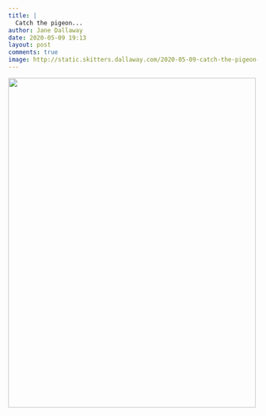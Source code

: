 ```yaml
---
title: |
  Catch the pigeon...
author: Jane Dallaway
date: 2020-05-09 19:13
layout: post
comments: true
image: http://static.skitters.dallaway.com/2020-05-09-catch-the-pigeon-thumb-1-IMG-0576.JPG
---
```


<div>
        <a href="http://static.skitters.dallaway.com/2020-05-09-catch-the-pigeon-fullsize-1-IMG-0576.JPG">
          <img src="http://static.skitters.dallaway.com/2020-05-09-catch-the-pigeon-thumb-1-IMG-0576.JPG" width="500" height="667"/>
        </a>
      </div>


  
      